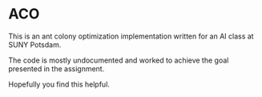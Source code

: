 # ACO
This is an ant colony optimization implementation written for an AI class at SUNY Potsdam.

The code is mostly undocumented and worked to achieve the goal presented in the assignment.

Hopefully you find this helpful.
